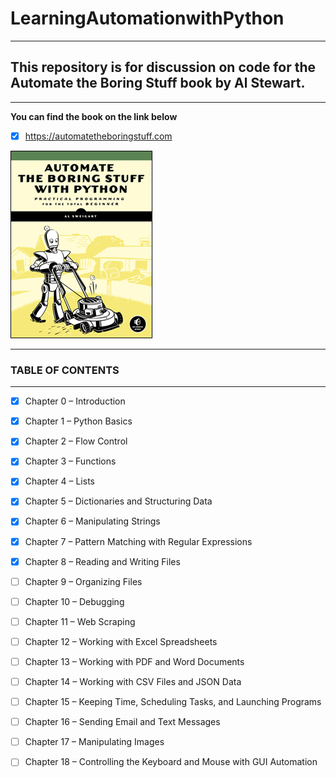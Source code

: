 # LearningAutomationwithPython

---

## This repository is for discussion on code for the Automate the Boring Stuff book by Al Stewart.

---

**You can find the book on the link below**

- [x] https://automatetheboringstuff.com

![](https://github.com/banerjeesamrat/LearningAutomationwithPython/blob/master/automate_cover_medium.png) 

---

### TABLE OF CONTENTS

---

* [x] Chapter 0 – Introduction
* [x] Chapter 1 – Python Basics
* [x] Chapter 2 – Flow Control
* [x] Chapter 3 – Functions
* [x] Chapter 4 – Lists
* [x] Chapter 5 – Dictionaries and Structuring Data
* [x] Chapter 6 – Manipulating Strings
* [x] Chapter 7 – Pattern Matching with Regular Expressions
* [x] Chapter 8 – Reading and Writing Files
* [ ] Chapter 9 – Organizing Files
* [ ] Chapter 10 – Debugging
* [ ] Chapter 11 – Web Scraping
* [ ] Chapter 12 – Working with Excel Spreadsheets
* [ ] Chapter 13 – Working with PDF and Word Documents
* [ ] Chapter 14 – Working with CSV Files and JSON Data
* [ ] Chapter 15 – Keeping Time, Scheduling Tasks, and Launching Programs
* [ ] Chapter 16 – Sending Email and Text Messages
* [ ] Chapter 17 – Manipulating Images
* [ ] Chapter 18 – Controlling the Keyboard and Mouse with GUI Automation


